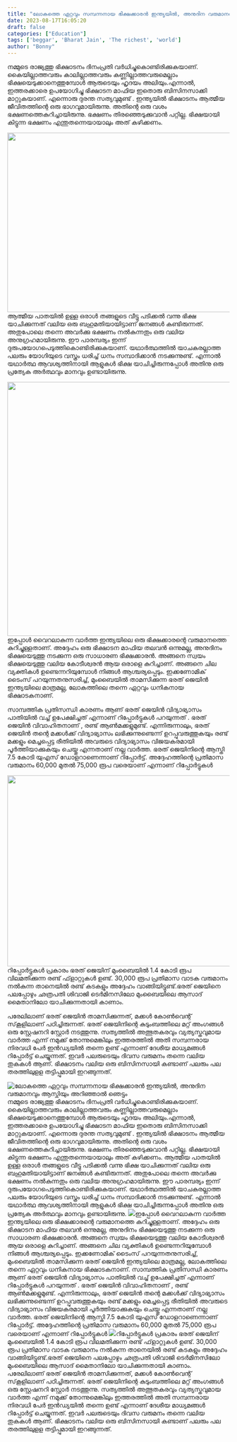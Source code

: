 ```yaml
---
title: "ലോകത്തെ ഏറ്റവും സമ്പന്നനായ ഭിക്ഷക്കാരൻ ഇന്ത്യയിൽ, അനുദിന വരുമാനവും ആസ്തിയും അറിഞ്ഞാൽ ഞെട്ടും"
date: 2023-08-17T16:05:20
draft: false
categories: ["Education"]
tags: ['beggar', 'Bharat Jain', 'The richest', 'world']
author: "Bonny"
---
```


നമ്മുടെ രാജ്യത്തു ഭിക്ഷാടനം ദിനംപ്രതി വര്‍ധിച്ചുകൊണ്ടിരിക്കുകയാണ്. കൈയില്ലാത്തവരും കാലില്ലാത്തവരും കണ്ണില്ലാത്തവരുമെല്ലാം ഭിക്ഷയെടുക്കാനെത്തുമ്പോള്‍ ആരുടെയും ഹൃദയം അലിയും.എന്നാല്‍, ഇത്തരക്കാരെ ഉപയോഗിച്ചു ഭിക്ഷാടന മാഫിയ ഇതൊരു ബിസിനസാക്കി മാറ്റുകയാണ്. എന്നൊരു ദുരന്ത സത്യവുമുണ്ട് . ഇന്ത്യയിൽ ഭിക്ഷാടനം ആത്മീയ ജീവിതത്തിന്റെ ഒരു ഭാഗവുമായിരുന്നു. അതിന്റെ ഒരു വശം ഭക്ഷണത്തെകുറിച്ചായിരുന്നു. ഭക്ഷണം തിരഞ്ഞെടുക്കുവാൻ പറ്റില്ല. ഭിക്ഷയായി കിട്ടുന്ന ഭക്ഷണം എന്തുതന്നെയായാലും അത് കഴിക്കണം.

<a href="http://13.232.38.164/wp-content/uploads/2023/08/dqqqddd.png"><img class="size-full wp-image-408118 aligncenter" src="http://13.232.38.164/wp-content/uploads/2023/08/dqqqddd.png" alt="" width="665" height="407" /></a>ആത്മീയ പാതയിൽ ഉള്ള ഒരാൾ തങ്ങളുടെ വീട്ടു പടിക്കൽ വന്നു ഭിക്ഷ യാചിക്കുന്നത് വലിയ ഒരു ബഹുമതിയായിട്ടാണ് ജനങ്ങൾ കണ്ടിരുന്നത്. അതുപോലെ തന്നെ അവർക്കു ഭക്ഷണം നൽകുന്നതും ഒരു വലിയ അനുഗ്രഹമായിരുന്നു. ഈ പാരമ്പര്യം ഇന്ന് ദുരുപയോഗപെടുത്തികൊണ്ടിരിക്കുകയാണ്. യഥാർത്ഥത്തിൽ യാചകരല്ലാത്ത പലരും യോഗിയുടെ വസ്ത്രം ധരിച്ച് ധനം സമ്പാദിക്കാൻ നടക്കുന്നുണ്ട്. എന്നാൽ യഥാർത്ഥ ആവശ്യത്തിനായി ആളുകൾ ഭിക്ഷ യാചിച്ചിരുന്നപ്പോൾ അതിനു ഒരു പ്രത്യേക അർത്ഥവും മാനവും ഉണ്ടായിരുന്നു.

<a href="http://13.232.38.164/wp-content/uploads/2023/08/fwwfggg-1.jpg"><img class="size-large wp-image-408117 aligncenter" src="http://13.232.38.164/wp-content/uploads/2023/08/fwwfggg-1-1024x576.jpg" alt="" width="1024" height="576" /></a>ഇപ്പോൾ വൈറലാകുന്ന വാർത്ത ഇന്ത്യയിലെ ഒരു ഭിക്ഷക്കാരന്റെ വരുമാനത്തെ കുറിച്ചുള്ളതാണ്. അദ്ദേഹം ഒരു ഭിക്ഷാടന മാഫിയ തലവൻ ഒന്നുമല്ല, അനുദിനം ഭിക്ഷയെടുത്തു നടക്കുന്ന ഒരു സാധാരണ ഭിക്ഷക്കാരൻ. അങ്ങനെ സ്വയം ഭിക്ഷയെടുത്തു വലിയ കോടീശ്വരൻ ആയ ഒരാളെ കുറിച്ചാണ്. അങ്ങനെ ചില വ്യക്തികൾ ഉണ്ടെന്നറിയുമ്പോൾ നിങ്ങൾ ആശ്ചര്യപ്പെടും. ഇക്കണോമിക് ടൈംസ് പറയുന്നതനുസരിച്ച്, മുംബൈയിൽ താമസിക്കുന്ന ഭരത് ജെയിൻ ഇന്ത്യയിലെ മാത്രമല്ല, ലോകത്തിലെ തന്നെ ഏറ്റവും ധനികനായ ഭിക്ഷാടകനാണ്.

സാമ്പത്തിക പ്രതിസന്ധി കാരണം ആണ് ഭരത് ജെയിൻ വിദ്യാഭ്യാസം പാതിയിൽ വച്ച് ഉപേക്ഷിച്ചത് എന്നാണ് റിപ്പോർട്ടുകൾ പറയുന്നത് . ഭരത് ജെയിൻ വിവാഹിതനാണ് , രണ്ട് ആൺമക്കളുമുണ്ട്. എന്നിരുന്നാലും, ഭരത് ജെയിൻ തന്റെ മക്കൾക്ക് വിദ്യാഭ്യാസം ലഭിക്കുന്നുണ്ടെന്ന് ഉറപ്പുവരുത്തുകയും രണ്ട് മക്കളും മെച്ചപ്പെട്ട രീതിയിൽ അവരുടെ വിദ്യാഭ്യാസം വിജയകരമായി പൂർത്തിയാക്കുകയും ചെയ്തു എന്നതാണ് നല്ല വാർത്ത. ഭരത് ജെയിനിന്റെ ആസ്തി 7.5 കോടി യുഎസ് ഡോളറാണെന്നാണ് റിപ്പോർട്ട്. അദ്ദേഹത്തിന്റെ പ്രതിമാസ വരുമാനം 60,000 മുതൽ 75,000 രൂപ വരെയാണ് എന്നാണ് റിപ്പോർട്ടുകൾ

<a href="http://13.232.38.164/wp-content/uploads/2023/08/gehhhh.jpg"><img class="size-full wp-image-408119 aligncenter" src="http://13.232.38.164/wp-content/uploads/2023/08/gehhhh.jpg" alt="" width="650" height="433" /></a>റിപ്പോർട്ടുകൾ പ്രകാരം ഭരത് ജെയിന് മുംബൈയിൽ 1.4 കോടി രൂപ വിലമതിക്കുന്ന രണ്ട് ഫ്‌ളാറ്റുകൾ ഉണ്ട്. 30,000 രൂപ പ്രതിമാസ വാടക വരുമാനം നൽകുന്ന താനെയിൽ രണ്ട് കടകളും അദ്ദേഹം വാങ്ങിയിട്ടുണ്ട്.ഭരത് ജെയിനെ പലപ്പോഴും ഛത്രപതി ശിവാജി ടെർമിനസിലോ മുംബൈയിലെ ആസാദ് മൈതാനിലോ യാചിക്കുന്നതായി കാണാം.

പരേലിലാണ് ഭരത് ജെയിൻ താമസിക്കുന്നത്, മക്കൾ കോൺവെന്റ് സ്‌കൂളിലാണ് പഠിച്ചിരുന്നത്. ഭരത് ജെയിനിന്റെ കുടുംബത്തിലെ മറ്റ് അംഗങ്ങൾ ഒരു സ്റ്റേഷനറി സ്റ്റോർ നടത്തുന്നു. സത്യത്തിൽ അത്ഭുതകരവും വ്യത്യസ്തവുമായ വാർത്ത എന്ന് നമുക്ക് തോന്നുമെങ്കിലും ഇത്തരത്തിൽ അതി സമ്പന്നരായ നിരവധി പേർ ഇൻഡ്യയിൽ തന്നെ ഉണ്ട് എന്നാണ് ദേശീയ മാധ്യമങ്ങൾ റിപ്പോർട്ട് ചെയ്യുന്നത്. ഇവർ പലരുടെയും ദിവസ വരുമനം തന്നെ വലിയ തുകകൾ ആണ്. ഭിക്ഷാടനം വലിയ ഒരു ബിസിനസായി കണ്ടാണ് പലരും പല തരത്തിലുളള തട്ടിപ്പുമായി ഇറങ്ങുന്നത്.


![ലോകത്തെ ഏറ്റവും സമ്പന്നനായ ഭിക്ഷക്കാരൻ ഇന്ത്യയിൽ, അനുദിന വരുമാനവും ആസ്തിയും അറിഞ്ഞാൽ ഞെട്ടും](http://13.232.38.164/wp-content/uploads/2023/08/dqqqddd.png)നമ്മുടെ രാജ്യത്തു ഭിക്ഷാടനം ദിനംപ്രതി വര്‍ധിച്ചുകൊണ്ടിരിക്കുകയാണ്. കൈയില്ലാത്തവരും കാലില്ലാത്തവരും കണ്ണില്ലാത്തവരുമെല്ലാം ഭിക്ഷയെടുക്കാനെത്തുമ്പോള്‍ ആരുടെയും ഹൃദയം അലിയും.എന്നാല്‍, ഇത്തരക്കാരെ ഉപയോഗിച്ചു ഭിക്ഷാടന മാഫിയ ഇതൊരു ബിസിനസാക്കി മാറ്റുകയാണ്. എന്നൊരു ദുരന്ത സത്യവുമുണ്ട് . ഇന്ത്യയിൽ ഭിക്ഷാടനം ആത്മീയ ജീവിതത്തിന്റെ ഒരു ഭാഗവുമായിരുന്നു. അതിന്റെ ഒരു വശം ഭക്ഷണത്തെകുറിച്ചായിരുന്നു. ഭക്ഷണം തിരഞ്ഞെടുക്കുവാൻ പറ്റില്ല. ഭിക്ഷയായി കിട്ടുന്ന ഭക്ഷണം എന്തുതന്നെയായാലും അത് കഴിക്കണം. [](http://13.232.38.164/wp-content/uploads/2023/08/dqqqddd.png)ആത്മീയ പാതയിൽ ഉള്ള ഒരാൾ തങ്ങളുടെ വീട്ടു പടിക്കൽ വന്നു ഭിക്ഷ യാചിക്കുന്നത് വലിയ ഒരു ബഹുമതിയായിട്ടാണ് ജനങ്ങൾ കണ്ടിരുന്നത്. അതുപോലെ തന്നെ അവർക്കു ഭക്ഷണം നൽകുന്നതും ഒരു വലിയ അനുഗ്രഹമായിരുന്നു. ഈ പാരമ്പര്യം ഇന്ന് ദുരുപയോഗപെടുത്തികൊണ്ടിരിക്കുകയാണ്. യഥാർത്ഥത്തിൽ യാചകരല്ലാത്ത പലരും യോഗിയുടെ വസ്ത്രം ധരിച്ച് ധനം സമ്പാദിക്കാൻ നടക്കുന്നുണ്ട്. എന്നാൽ യഥാർത്ഥ ആവശ്യത്തിനായി ആളുകൾ ഭിക്ഷ യാചിച്ചിരുന്നപ്പോൾ അതിനു ഒരു പ്രത്യേക അർത്ഥവും മാനവും ഉണ്ടായിരുന്നു. [![](http://13.232.38.164/wp-content/uploads/2023/08/fwwfggg-1-1024x576.jpg)](http://13.232.38.164/wp-content/uploads/2023/08/fwwfggg-1.jpg)ഇപ്പോൾ വൈറലാകുന്ന വാർത്ത ഇന്ത്യയിലെ ഒരു ഭിക്ഷക്കാരന്റെ വരുമാനത്തെ കുറിച്ചുള്ളതാണ്. അദ്ദേഹം ഒരു ഭിക്ഷാടന മാഫിയ തലവൻ ഒന്നുമല്ല, അനുദിനം ഭിക്ഷയെടുത്തു നടക്കുന്ന ഒരു സാധാരണ ഭിക്ഷക്കാരൻ. അങ്ങനെ സ്വയം ഭിക്ഷയെടുത്തു വലിയ കോടീശ്വരൻ ആയ ഒരാളെ കുറിച്ചാണ്. അങ്ങനെ ചില വ്യക്തികൾ ഉണ്ടെന്നറിയുമ്പോൾ നിങ്ങൾ ആശ്ചര്യപ്പെടും. ഇക്കണോമിക് ടൈംസ് പറയുന്നതനുസരിച്ച്, മുംബൈയിൽ താമസിക്കുന്ന ഭരത് ജെയിൻ ഇന്ത്യയിലെ മാത്രമല്ല, ലോകത്തിലെ തന്നെ ഏറ്റവും ധനികനായ ഭിക്ഷാടകനാണ്. സാമ്പത്തിക പ്രതിസന്ധി കാരണം ആണ് ഭരത് ജെയിൻ വിദ്യാഭ്യാസം പാതിയിൽ വച്ച് ഉപേക്ഷിച്ചത് എന്നാണ് റിപ്പോർട്ടുകൾ പറയുന്നത് . ഭരത് ജെയിൻ വിവാഹിതനാണ് , രണ്ട് ആൺമക്കളുമുണ്ട്. എന്നിരുന്നാലും, ഭരത് ജെയിൻ തന്റെ മക്കൾക്ക് വിദ്യാഭ്യാസം ലഭിക്കുന്നുണ്ടെന്ന് ഉറപ്പുവരുത്തുകയും രണ്ട് മക്കളും മെച്ചപ്പെട്ട രീതിയിൽ അവരുടെ വിദ്യാഭ്യാസം വിജയകരമായി പൂർത്തിയാക്കുകയും ചെയ്തു എന്നതാണ് നല്ല വാർത്ത. ഭരത് ജെയിനിന്റെ ആസ്തി 7.5 കോടി യുഎസ് ഡോളറാണെന്നാണ് റിപ്പോർട്ട്. അദ്ദേഹത്തിന്റെ പ്രതിമാസ വരുമാനം 60,000 മുതൽ 75,000 രൂപ വരെയാണ് എന്നാണ് റിപ്പോർട്ടുകൾ [![](http://13.232.38.164/wp-content/uploads/2023/08/gehhhh.jpg)](http://13.232.38.164/wp-content/uploads/2023/08/gehhhh.jpg)റിപ്പോർട്ടുകൾ പ്രകാരം ഭരത് ജെയിന് മുംബൈയിൽ 1.4 കോടി രൂപ വിലമതിക്കുന്ന രണ്ട് ഫ്‌ളാറ്റുകൾ ഉണ്ട്. 30,000 രൂപ പ്രതിമാസ വാടക വരുമാനം നൽകുന്ന താനെയിൽ രണ്ട് കടകളും അദ്ദേഹം വാങ്ങിയിട്ടുണ്ട്.ഭരത് ജെയിനെ പലപ്പോഴും ഛത്രപതി ശിവാജി ടെർമിനസിലോ മുംബൈയിലെ ആസാദ് മൈതാനിലോ യാചിക്കുന്നതായി കാണാം. പരേലിലാണ് ഭരത് ജെയിൻ താമസിക്കുന്നത്, മക്കൾ കോൺവെന്റ് സ്‌കൂളിലാണ് പഠിച്ചിരുന്നത്. ഭരത് ജെയിനിന്റെ കുടുംബത്തിലെ മറ്റ് അംഗങ്ങൾ ഒരു സ്റ്റേഷനറി സ്റ്റോർ നടത്തുന്നു. സത്യത്തിൽ അത്ഭുതകരവും വ്യത്യസ്തവുമായ വാർത്ത എന്ന് നമുക്ക് തോന്നുമെങ്കിലും ഇത്തരത്തിൽ അതി സമ്പന്നരായ നിരവധി പേർ ഇൻഡ്യയിൽ തന്നെ ഉണ്ട് എന്നാണ് ദേശീയ മാധ്യമങ്ങൾ റിപ്പോർട്ട് ചെയ്യുന്നത്. ഇവർ പലരുടെയും ദിവസ വരുമനം തന്നെ വലിയ തുകകൾ ആണ്. ഭിക്ഷാടനം വലിയ ഒരു ബിസിനസായി കണ്ടാണ് പലരും പല തരത്തിലുളള തട്ടിപ്പുമായി ഇറങ്ങുന്നത്.
